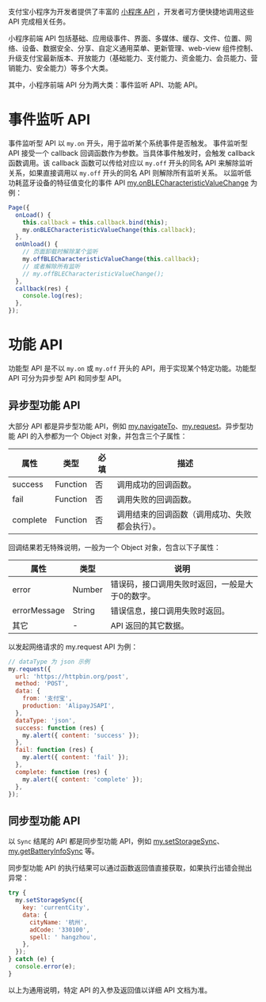 支付宝小程序为开发者提供了丰富的 [小程序 API](https://opendocs.alipay.com/mini/api) ，开发者可方便快捷地调用这些 API 完成相关任务。

小程序前端 API 包括基础、应用级事件、界面、多媒体、缓存、文件、位置、网络、设备、数据安全、分享、自定义通用菜单、更新管理、web-view 组件控制、升级支付宝最新版本、开放能力（基础能力、支付能力、资金能力、会员能力、营销能力、安全能力）等多个大类。

其中，小程序前端 API 分为两大类：事件监听 API、功能 API。

# 事件监听 API

事件监听型 API 以 `my.on` 开头，用于监听某个系统事件是否触发。 事件监听型 API 接受一个 callback 回调函数作为参数。当具体事件触发时，会触发 callback 函数调用。该 callback 函数可以传给对应以 `my.off` 开头的同名 API 来解除监听关系，如果直接调用以 `my.off` 开头的同名 API 则解除所有监听关系。 以监听低功耗蓝牙设备的特征值变化的事件 API [my.onBLECharacteristicValueChange](https://opendocs.alipay.com/mini/api/cdu501) 为例：

```javascript
Page({
  onLoad() {
    this.callback = this.callback.bind(this);
    my.onBLECharacteristicValueChange(this.callback);
  },
  onUnload() {
    // 页面卸载时解除某个监听
    my.offBLECharacteristicValueChange(this.callback);
    // 或者解除所有监听
    // my.offBLECharacteristicValueChange();
  },
  callback(res) {
    console.log(res);
  },
});
```

# 功能 API

功能型 API 是不以 `my.on` 或 `my.off` 开头的 API，用于实现某个特定功能。功能型 API 可分为异步型 API 和同步型 API。

## 异步型功能 API

大部分 API 都是异步型功能 API，例如 [my.navigateTo](https://opendocs.alipay.com/mini/api/zwi8gx)、[my.request](https://opendocs.alipay.com/mini/api/owycmh)。异步型功能 API 的入参都为一个 Object 对象，并包含三个子属性：

| **属性** | **类型** | **必填** | **描述** |
| --- | --- | --- | --- |
| success | Function | 否 | 调用成功的回调函数。 |
| fail | Function | 否 | 调用失败的回调函数。 |
| complete | Function | 否 | 调用结束的回调函数（调用成功、失败都会执行）。 |

回调结果若无特殊说明，一般为一个 Object 对象，包含以下子属性：

| **属性** | **类型** | **说明**                             |
| -------- | -------- | ------------------------------------ |
| error  | Number   | 错误码，接口调用失败时返回，一般是大于0的数字。 |
| errorMessage | String   | 错误信息，接口调用失败时返回。   |
| 其它     | -        | API 返回的其它数据。                 |

以发起网络请求的 my.request API 为例：

```javascript
// dataType 为 json 示例
my.request({
  url: 'https://httpbin.org/post',
  method: 'POST',
  data: {
    from: '支付宝',
    production: 'AlipayJSAPI',
  },
  dataType: 'json',
  success: function (res) {
    my.alert({ content: 'success' });
  },
  fail: function (res) {
    my.alert({ content: 'fail' });
  },
  complete: function (res) {
    my.alert({ content: 'complete' });
  },
});
```

## 同步型功能 API

以 `Sync` 结尾的 API 都是同步型功能 API，例如 [my.setStorageSync](https://opendocs.alipay.com/mini/api/cog0du)、[my.getBatteryInfoSync](https://opendocs.alipay.com/mini/api/vf7vn3) 等。

同步型功能 API 的执行结果可以通过函数返回值直接获取，如果执行出错会抛出异常：

```javascript
try {
  my.setStorageSync({
    key: 'currentCity',
    data: {
      cityName: '杭州',
      adCode: '330100',
      spell: ' hangzhou',
    },
  });
} catch (e) {
  console.error(e);
}
```

以上为通用说明，特定 API 的入参及返回值以详细 API 文档为准。
